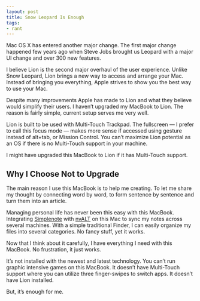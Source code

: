 ```yaml
---
layout: post
title: Snow Leopard Is Enough
tags:
- rant
---
```

Mac OS X has entered another major change. The first major change happened few years ago when Steve Jobs brought us Leopard  with a major UI change and over 300 new features.

I believe Lion is the second major overhaul of the user experience. Unlike Snow Leopard, Lion brings a new way to access and arrange your Mac. Instead of bringing you everything, Apple strives to show you the best way to use your Mac.

Despite many improvements Apple has made to Lion and what they believe would simplify their users. I haven’t upgraded my MacBook to Lion. The reason is fairly simple, current setup serves me very well.

Lion is built to be used with Multi-Touch Trackpad. The fullscreen — I prefer to call this focus mode — makes more sense if accessed using gesture instead of alt+tab, or Mission Control. You can’t maximize Lion potential as an OS if there is no Multi-Touch support in your machine.

I might have upgraded this MacBook to Lion if it has Multi-Touch support.

## Why I Choose Not to Upgrade

The main reason I use this MacBook is to help me creating. To let me share my thought by connecting word by word, to form sentence by sentence and turn them into an article.

Managing personal life has never been this easy with this MacBook. Integrating [Simplenote][8311-001] with [nvALT][8311-002] on this Mac to sync my notes across several machines. With a simple traditional Finder, I can easily organize my files into several categories. No fancy stuff, yet it works.

Now that I think about it carefully, I have everything I need with this MacBook. No frustration, it just works.

It’s not installed with the newest and latest technology. You can’t run graphic intensive games on this MacBook. It doesn’t have Multi-Touch support where you can utilize three finger-swipes to switch apps. It doesn’t have Lion installed.

But, it’s enough for me.

[8311-001]: http://simplenoteapp.com/ "Simplenote"
[8311-002]: http://brettterpstra.com/projects/nvalt/ "nvALT - BrettTerpstra.com"
